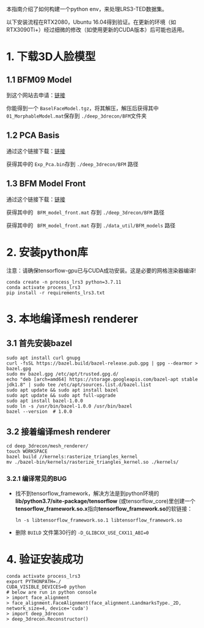 本指南介绍了如何构建一个python env，来处理LRS3-TED数据集。

以下安装流程在RTX2080，Ubuntu 16.04得到验证。在更新的环境（如RTX3090Ti+）经过细微的修改（如使用更新的CUDA版本）后可能也适用。

# 1. 下载3D人脸模型

## 1.1  BFM09 Model

到这个网站去申请：[链接](https://faces.dmi.unibas.ch/bfm/)

你能得到一个 `BaselFaceModel.tgz`，将其解压，解压后获得其中 `01_MorphableModel.mat`保存到 `./deep_3drecon/BFM`文件夹

## 1.2 PCA Basis

通过这个链接下载：[链接](https://github.com/Juyong/3DFace/blob/master/Exp_Pca.bin)

获得其中的 `Exp_Pca.bin`存到 `./deep_3drecon/BFM` 路径

## 1.3 BFM Model Front

通过这个链接下载：[链接](https://cloud.tsinghua.edu.cn/f/b1a0e03bdb69445f8148/?dl=1)

获得其中的 ` BFM_model_front.mat` 存到 `./deep_3drecon/BFM` 路径

获得其中的 ` BFM_model_front.mat` 存到 `./data_util/BFM_models` 路径

# 2. 安装python库

注意：请确保tensorflow-gpu已与CUDA成功安装。这是必要的网格渲染器编译!

```
conda create -n process_lrs3 python=3.7.11
conda activate process_lrs3
pip install -r requirements_lrs3.txt
```

# 3. 本地编译mesh renderer

## 3.1 首先安装bazel

```
sudo apt install curl gnupg
curl -fsSL https://bazel.build/bazel-release.pub.gpg | gpg --dearmor > bazel.gpg
sudo mv bazel.gpg /etc/apt/trusted.gpg.d/
echo "deb [arch=amd64] https://storage.googleapis.com/bazel-apt stable jdk1.8" | sudo tee /etc/apt/sources.list.d/bazel.list
sudo apt update && sudo apt install bazel
sudo apt update && sudo apt full-upgrade
sudo apt install bazel-1.0.0
sudo ln -s /usr/bin/bazel-1.0.0 /usr/bin/bazel
bazel --version  # 1.0.0

```

## 3.2 接着编译mesh renderer

```
cd deep_3drecon/mesh_renderer/
touch WORKSPACE
bazel build //kernels:rasterize_triangles_kernel 
mv ./bazel-bin/kernels/rasterize_triangles_kernel.so ./kernels/
```

### 3.2.1 编译常见的BUG

* 找不到tensorflow_framework，解决方法是到python环境的**lib/python3.7/site-package/tensorflow** (或tensorflow_core)里创建一个**tensorflow_framework.so.x**指向**tensorflow_framework.so**的软链接：

  ```
  ln -s libtensorflow_framework.so.1 libtensorflow_framework.so
  ```
* 删除 `BUILD` 文件第30行的  `-D_GLIBCXX_USE_CXX11_ABI=0`

# 4. 验证安装成功

```
conda activate process_lrs3
export PYTHONPATH=./
CUDA_VISIBLE_DEVICES=0 python 
# below are run in python console
> import face_alignment
> face_alignment.FaceAlignment(face_alignment.LandmarksType._2D, network_size=4, device='cuda')
> import deep_3drecon
> deep_3drecon.Reconstructor()
```
